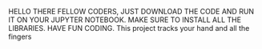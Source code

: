 HELLO THERE FELLOW CODERS, JUST DOWNLOAD THE CODE AND RUN IT ON YOUR JUPYTER NOTEBOOK. MAKE SURE TO INSTALL ALL THE LIBRARIES. HAVE FUN CODING.
This project tracks your hand and all the fingers 
